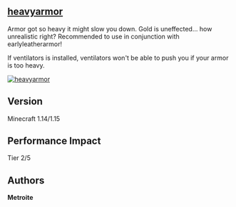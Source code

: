 ## [heavyarmor](https://minhaskamal.github.io/DownGit/#/home?url=https://github.com/Metroite/datapacks/tree/master/heavyarmor&rootDirectory=false)

Armor got so heavy it might slow you down. Gold is uneffected... how unrealistic right? Recommended to use in conjunction with earlyleatherarmor!

If ventilators is installed, ventilators won't be able to push you if your armor is too heavy.

<a href="https://minhaskamal.github.io/DownGit/#/home?url=https://github.com/Metroite/datapacks/tree/master/heavyarmor&rootDirectory=false" rel="Armor realistically slowing down the player">![heavyarmor](heavyarmor.png?raw=true "Armor realistically slowing down the player")</a>

## Version

Minecraft 1.14/1.15

## Performance Impact

Tier 2/5

## Authors

**Metroite**
